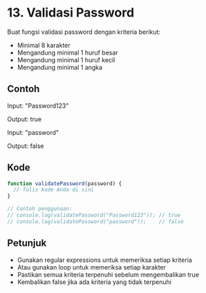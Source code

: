 # 13. Validasi Password

Buat fungsi validasi password dengan kriteria berikut:
- Minimal 8 karakter
- Mengandung minimal 1 huruf besar
- Mengandung minimal 1 huruf kecil
- Mengandung minimal 1 angka

## Contoh

Input: "Password123"

Output: true

Input: "password"

Output: false

## Kode

```javascript
function validatePassword(password) {
  // Tulis kode Anda di sini
}

// Contoh penggunaan:
// console.log(validatePassword("Password123")); // true
// console.log(validatePassword("password"));    // false
```

## Petunjuk
- Gunakan regular expressions untuk memeriksa setiap kriteria
- Atau gunakan loop untuk memeriksa setiap karakter
- Pastikan semua kriteria terpenuhi sebelum mengembalikan true
- Kembalikan false jika ada kriteria yang tidak terpenuhi
